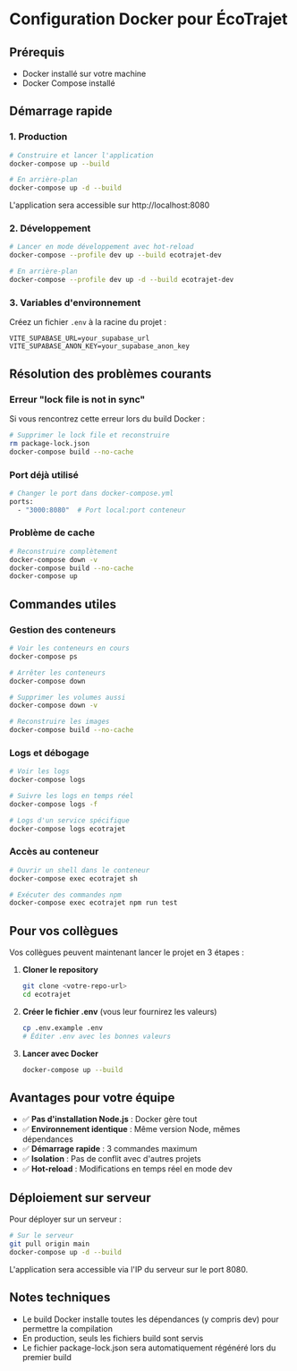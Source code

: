 
# Configuration Docker pour ÉcoTrajet

## Prérequis
- Docker installé sur votre machine
- Docker Compose installé

## Démarrage rapide

### 1. Production
```bash
# Construire et lancer l'application
docker-compose up --build

# En arrière-plan
docker-compose up -d --build
```

L'application sera accessible sur http://localhost:8080

### 2. Développement
```bash
# Lancer en mode développement avec hot-reload
docker-compose --profile dev up --build ecotrajet-dev

# En arrière-plan
docker-compose --profile dev up -d --build ecotrajet-dev
```

### 3. Variables d'environnement

Créez un fichier `.env` à la racine du projet :
```env
VITE_SUPABASE_URL=your_supabase_url
VITE_SUPABASE_ANON_KEY=your_supabase_anon_key
```

## Résolution des problèmes courants

### Erreur "lock file is not in sync"
Si vous rencontrez cette erreur lors du build Docker :
```bash
# Supprimer le lock file et reconstruire
rm package-lock.json
docker-compose build --no-cache
```

### Port déjà utilisé
```bash
# Changer le port dans docker-compose.yml
ports:
  - "3000:8080"  # Port local:port conteneur
```

### Problème de cache
```bash
# Reconstruire complètement
docker-compose down -v
docker-compose build --no-cache
docker-compose up
```

## Commandes utiles

### Gestion des conteneurs
```bash
# Voir les conteneurs en cours
docker-compose ps

# Arrêter les conteneurs
docker-compose down

# Supprimer les volumes aussi
docker-compose down -v

# Reconstruire les images
docker-compose build --no-cache
```

### Logs et débogage
```bash
# Voir les logs
docker-compose logs

# Suivre les logs en temps réel
docker-compose logs -f

# Logs d'un service spécifique
docker-compose logs ecotrajet
```

### Accès au conteneur
```bash
# Ouvrir un shell dans le conteneur
docker-compose exec ecotrajet sh

# Exécuter des commandes npm
docker-compose exec ecotrajet npm run test
```

## Pour vos collègues

Vos collègues peuvent maintenant lancer le projet en 3 étapes :

1. **Cloner le repository**
   ```bash
   git clone <votre-repo-url>
   cd ecotrajet
   ```

2. **Créer le fichier .env** (vous leur fournirez les valeurs)
   ```bash
   cp .env.example .env
   # Éditer .env avec les bonnes valeurs
   ```

3. **Lancer avec Docker**
   ```bash
   docker-compose up --build
   ```

## Avantages pour votre équipe

- ✅ **Pas d'installation Node.js** : Docker gère tout
- ✅ **Environnement identique** : Même version Node, mêmes dépendances
- ✅ **Démarrage rapide** : 3 commandes maximum
- ✅ **Isolation** : Pas de conflit avec d'autres projets
- ✅ **Hot-reload** : Modifications en temps réel en mode dev

## Déploiement sur serveur

Pour déployer sur un serveur :
```bash
# Sur le serveur
git pull origin main
docker-compose up -d --build
```

L'application sera accessible via l'IP du serveur sur le port 8080.

## Notes techniques

- Le build Docker installe toutes les dépendances (y compris dev) pour permettre la compilation
- En production, seuls les fichiers build sont servis
- Le fichier package-lock.json sera automatiquement régénéré lors du premier build
